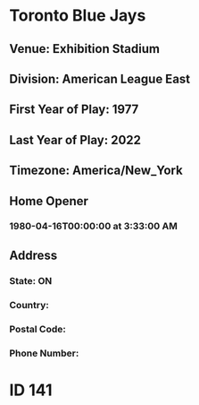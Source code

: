 # Toronto Blue Jays
## Venue: Exhibition Stadium
## Division: American League East
## First Year of Play: 1977
## Last Year of Play: 2022
## Timezone: America/New_York
## Home Opener
### 1980-04-16T00:00:00 at 3:33:00 AM
## Address
### 
### State: ON
### Country: 
### Postal Code: 
### Phone Number: 
# ID 141